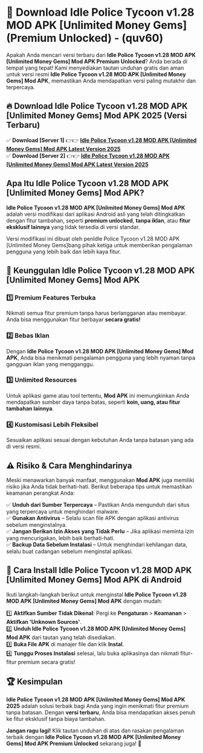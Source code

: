 

# 🎯 Download Idle Police Tycoon v1.28 MOD APK [Unlimited Money Gems] (Premium Unlocked) -  (quv60) 

Apakah Anda mencari versi terbaru dari **Idle Police Tycoon v1.28 MOD APK [Unlimited Money Gems] Mod APK Premium Unlocked**? Anda berada di tempat yang tepat! Kami menyediakan tautan unduhan gratis dan aman untuk versi resmi **Idle Police Tycoon v1.28 MOD APK [Unlimited Money Gems] Mod APK**, memastikan Anda mendapatkan versi paling mutakhir dan terpercaya.

## 🔥 Download Idle Police Tycoon v1.28 MOD APK [Unlimited Money Gems] Mod APK 2025 (Versi Terbaru)

✅ **Download [Server 1]** 👉👉 [**Idle Police Tycoon v1.28 MOD APK [Unlimited Money Gems] Mod APK Latest Version 2025**](https://apkcomod.com?title=Idle_Police_Tycoon_v1.28_MOD_APK_[Unlimited_Money_Gems])  
✅ **Download [Server 2]** 👉👉 [**Idle Police Tycoon v1.28 MOD APK [Unlimited Money Gems] Mod APK Latest Version 2025**](https://apkcomod.com?title=Idle_Police_Tycoon_v1.28_MOD_APK_[Unlimited_Money_Gems])  

## Apa Itu Idle Police Tycoon v1.28 MOD APK [Unlimited Money Gems] Mod APK?

**Idle Police Tycoon v1.28 MOD APK [Unlimited Money Gems] Mod APK** adalah versi modifikasi dari aplikasi Android asli yang telah ditingkatkan dengan fitur tambahan, seperti **premium unlocked**, **tanpa iklan**, atau **fitur eksklusif lainnya** yang tidak tersedia di versi standar.

Versi modifikasi ini dibuat oleh penIdle Police Tycoon v1.28 MOD APK [Unlimited Money Gems]bang pihak ketiga untuk memberikan pengalaman pengguna yang lebih baik dan lebih kaya fitur.

## 🎯 Keunggulan Idle Police Tycoon v1.28 MOD APK [Unlimited Money Gems] Mod APK

### 1️⃣ Premium Features Terbuka
Nikmati semua fitur premium tanpa harus berlangganan atau membayar. Anda bisa menggunakan fitur berbayar **secara gratis!**

### 2️⃣ Bebas Iklan
Dengan **Idle Police Tycoon v1.28 MOD APK [Unlimited Money Gems] Mod APK**, Anda bisa menikmati pengalaman pengguna yang lebih nyaman tanpa gangguan iklan yang mengganggu.

### 3️⃣ Unlimited Resources
Untuk aplikasi game atau tool tertentu, **Mod APK** ini memungkinkan Anda mendapatkan sumber daya tanpa batas, seperti **koin, uang, atau fitur tambahan lainnya**.

### 4️⃣ Kustomisasi Lebih Fleksibel
Sesuaikan aplikasi sesuai dengan kebutuhan Anda tanpa batasan yang ada di versi resmi.

## ⚠️ Risiko & Cara Menghindarinya

Meski menawarkan banyak manfaat, menggunakan **Mod APK** juga memiliki risiko jika Anda tidak berhati-hati. Berikut beberapa tips untuk memastikan keamanan perangkat Anda:

✅ **Unduh dari Sumber Terpercaya** – Pastikan Anda mengunduh dari situs yang terpercaya untuk menghindari malware.  
✅ **Gunakan Antivirus** – Selalu scan file APK dengan aplikasi antivirus sebelum menginstalnya.  
✅ **Jangan Berikan Izin Akses yang Tidak Perlu** – Jika aplikasi meminta izin yang mencurigakan, lebih baik berhati-hati.  
✅ **Backup Data Sebelum Instalasi** – Untuk menghindari kehilangan data, selalu buat cadangan sebelum menginstal aplikasi.

## 📌 Cara Install Idle Police Tycoon v1.28 MOD APK [Unlimited Money Gems] Mod APK di Android

Ikuti langkah-langkah berikut untuk menginstal **Idle Police Tycoon v1.28 MOD APK [Unlimited Money Gems] Mod APK** dengan mudah:

1️⃣ **Aktifkan Sumber Tidak Dikenal**: Pergi ke **Pengaturan** > **Keamanan** > **Aktifkan 'Unknown Sources'**.  
2️⃣ **Unduh Idle Police Tycoon v1.28 MOD APK [Unlimited Money Gems] Mod APK** dari tautan yang telah disediakan.  
3️⃣ **Buka File APK** di manajer file dan klik **Instal**.  
4️⃣ **Tunggu Proses Instalasi** selesai, lalu buka aplikasinya dan nikmati fitur-fitur premium secara gratis!

## 🏆 Kesimpulan

**Idle Police Tycoon v1.28 MOD APK [Unlimited Money Gems] Mod APK 2025** adalah solusi terbaik bagi Anda yang ingin menikmati fitur premium tanpa batasan. Dengan **versi terbaru**, Anda bisa mendapatkan akses penuh ke fitur eksklusif tanpa biaya tambahan.

**Jangan ragu lagi!** Klik tautan unduhan di atas dan rasakan pengalaman terbaik dengan **Idle Police Tycoon v1.28 MOD APK [Unlimited Money Gems] Mod APK Premium Unlocked** sekarang juga! 🚀

